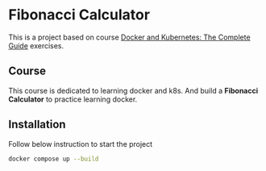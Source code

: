 # Fibonacci Calculator

This is a project based on course [Docker and Kubernetes: The Complete Guide](https://www.udemy.com/course/docker-and-kubernetes-the-complete-guide/) exercises.

## Course

This course is dedicated to learning docker and k8s. And build a **Fibonacci Calculator** to practice learning docker.

## Installation

Follow below instruction to start the project

```bash
docker compose up --build
```

